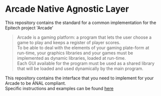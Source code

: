 # Arcade Native Agnostic Layer

This repository contains the standard for a common implementation for the
Epitech project 'Arcade'

> Arcade is a gaming platform: a program that lets the user choose a game to
> play and keeps a register of player scores.  
> To be able to deal with the elements of your gaming plate-form at run-time,
> your graphics libraries and your games must be implemented as dynamic
> libraries, loaded at run-time.  
> Each GUI available for the program must be used as a shared library that
> will be loaded and used dynamically by the main  program.

This repository contains the interface that you need to implement for your
Arcade to be ANAL compliant.  
Specific instructions and examples can be found [here](./imp_examples.md)
